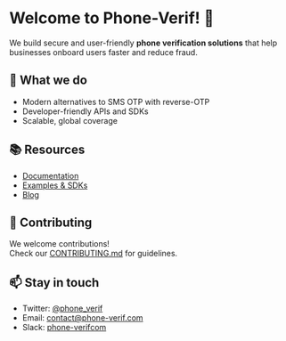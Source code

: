 # Welcome to Phone-Verif! 👋

We build secure and user-friendly **phone verification solutions** that help businesses onboard users faster and reduce fraud.

## 🚀 What we do
- Modern alternatives to SMS OTP with reverse-OTP
- Developer-friendly APIs and SDKs
- Scalable, global coverage

## 📚 Resources
- [Documentation]([https://your-docs-link.com](https://phone-verif.com/integration-guide))
- [Examples & SDKs](https://github.com/phone-verif/)
- [Blog]([https://your-blog-link.com](https://phone-verif.com/articles))

## 🤝 Contributing
We welcome contributions!  
Check our [CONTRIBUTING.md](https://github.com/phone-verif/.github/blob/main/CONTRIBUTING.md) for guidelines.

## 📫 Stay in touch
- Twitter: [@phone_verif](https://x.com/phone_verif)  
- Email: contact@phone-verif.com
- Slack: [phone-verifcom](https://join.slack.com/t/phone-verifcom/shared_invite/zt-3cblidq0z-QQxul5QrjqsuJJHNqu2Eog)
